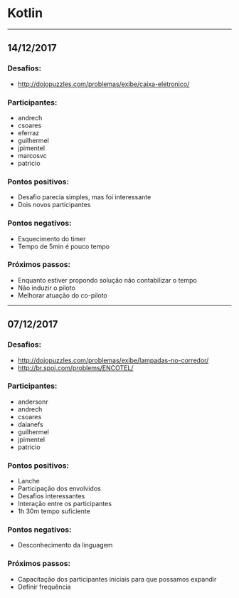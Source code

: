 # Kotlin
---

## 14/12/2017

### Desafios:
  - http://dojopuzzles.com/problemas/exibe/caixa-eletronico/
  
### Participantes: 
  - andrech
  - csoares
  - eferraz
  - guilhermel 
  - jpimentel
  - marcosvc
  - patricio

### Pontos positivos:
  - Desafio parecia simples, mas foi interessante
  - Dois novos participantes 
  
### Pontos negativos:
  - Esquecimento do timer
  - Tempo de 5min é pouco tempo
  
### Próximos passos:
  - Enquanto estiver propondo solução não contabilizar o tempo
  - Não induzir o piloto
  - Melhorar atuação do co-piloto
  
--- 

## 07/12/2017

### Desafios:
  - http://dojopuzzles.com/problemas/exibe/lampadas-no-corredor/
  - http://br.spoj.com/problems/ENCOTEL/
  
### Participantes: 
  - andersonr
  - andrech
  - csoares
  - daianefs
  - guilhermel 
  - jpimentel
  - patricio

### Pontos positivos:
  - Lanche
  - Participação dos envolvidos 
  - Desafios interessantes
  - Interação entre os participantes
  - 1h 30m tempo suficiente 
  
### Pontos negativos:
  - Desconhecimento da linguagem
  
### Próximos passos:
  - Capacitação dos participantes iniciais para que possamos expandir
  - Definir frequência 
